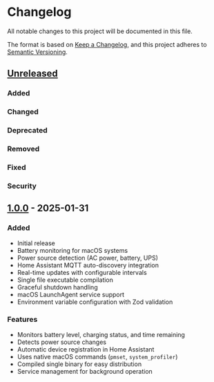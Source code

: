# Changelog

All notable changes to this project will be documented in this file.

The format is based on [Keep a Changelog](https://keepachangelog.com/en/1.0.0/),
and this project adheres to [Semantic Versioning](https://semver.org/spec/v2.0.0.html).

## [Unreleased]

### Added

### Changed

### Deprecated

### Removed

### Fixed

### Security

## [1.0.0] - 2025-01-31

### Added

- Initial release
- Battery monitoring for macOS systems
- Power source detection (AC power, battery, UPS)
- Home Assistant MQTT auto-discovery integration
- Real-time updates with configurable intervals
- Single file executable compilation
- Graceful shutdown handling
- macOS LaunchAgent service support
- Environment variable configuration with Zod validation

### Features

- Monitors battery level, charging status, and time remaining
- Detects power source changes
- Automatic device registration in Home Assistant
- Uses native macOS commands (`pmset`, `system_profiler`)
- Compiled single binary for easy distribution
- Service management for background operation

[unreleased]: https://github.com/joeflateau/hass-agent/compare/v1.0.0...HEAD
[1.0.0]: https://github.com/joeflateau/hass-agent/releases/tag/v1.0.0
